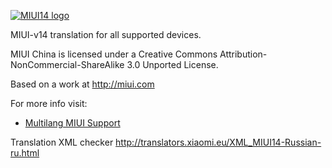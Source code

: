 [![MIUI14 logo](https://i.imgur.com/idmH8Nu.png)](https://xiaomi.eu/)

MIUI-v14 translation for all supported devices. 

MIUI China is licensed under a Creative Commons Attribution-NonCommercial-ShareAlike 3.0 Unported License.


Based on a work at http://miui.com

For more info visit:
- [Multilang MIUI Support](http://xiaomi.eu) 

Translation XML checker http://translators.xiaomi.eu/XML_MIUI14-Russian-ru.html
